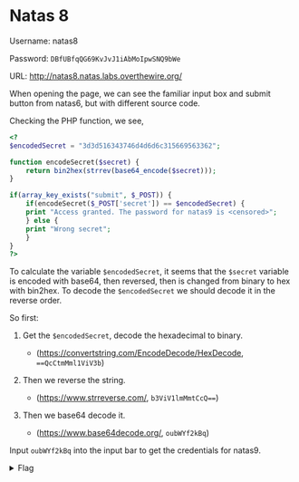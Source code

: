 # Natas 8

Username: natas8

Password: ```DBfUBfqQG69KvJvJ1iAbMoIpwSNQ9bWe```

URL: <http://natas8.natas.labs.overthewire.org/>

When opening the page, we can see the familiar input box and submit button from natas6, but with different source code.

Checking the PHP function, we see,

```PHP
<?
$encodedSecret = "3d3d516343746d4d6d6c315669563362";

function encodeSecret($secret) {
    return bin2hex(strrev(base64_encode($secret)));
}

if(array_key_exists("submit", $_POST)) {
    if(encodeSecret($_POST['secret']) == $encodedSecret) {
    print "Access granted. The password for natas9 is <censored>";
    } else {
    print "Wrong secret";
    }
}
?>
```

To calculate the variable `$encodedSecret`, it seems that the `$secret` variable is encoded with base64, then reversed, then is changed from binary to hex with bin2hex. To decode the `$encodedSecret` we should decode it in the reverse order.

So first:

1. Get the `$encodedSecret`, decode the hexadecimal to binary.
   * (<https://convertstring.com/EncodeDecode/HexDecode>, `==QcCtmMml1ViV3b`)

2. Then we reverse the string.  
   * (<https://www.strreverse.com/>, `b3ViV1lmMmtCcQ==`)

3. Then we base64 decode it.
   * (<https://www.base64decode.org/>, `oubWYf2kBq`)

Input `oubWYf2kBq` into the input bar to get the credentials for natas9.

<details>
    <summary>Flag</summary>
    W0mMhUcRRnG8dcghE4qvk3JA9lGt8nDl
</details>